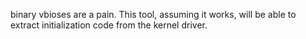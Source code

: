 binary vbioses are a pain. This tool, assuming it works, will be able to extract initialization code from the kernel driver.